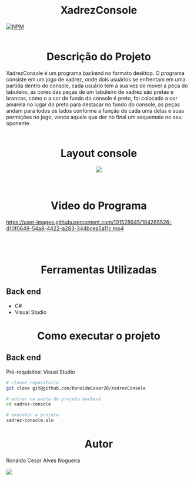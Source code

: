 <h1 align="center">
XadrezConsole
</h1>

[![NPM](https://img.shields.io/npm/l/react)](https://github.com/RonaldoCesar28/XadrezConsole/blob/main/License)
<br></br>

<h1 align="center">
Descrição do Projeto
</h1>

XadrezConsole é um programa backend no formato desktop.
O programa consiste em um jogo de xadrez, onde dois usuários se enfrentam em uma partida dentro do console, cada usuário tem a sua vez de mover a peça do tabuleiro, as cores das peças de um tabuleiro de xadrez são pretas e brancas, como o a cor de fundo do console é preto, foi colocado a cor amarela no lugar do preto para destacar no fundo do console, as peças andam para todos os lados conforme a função de cada uma delas e suas permições no jogo, vence aquele que der no final um xequemate no seu oponente. <br></br>

<h1 align="center">
Layout console
</h1>

<div align="center">
<img src="https://user-images.githubusercontent.com/101528945/183773212-f88de20b-3adb-4b1e-803f-3bf31476ea3e.png" />
</div> <br></br>

<h1 align="center">
Video do Programa
</h1>

https://user-images.githubusercontent.com/101528945/184265526-d10f0649-54a8-4422-a283-344bcea5a11c.mp4

<br></br>

<h1 align="center">
Ferramentas Utilizadas
</h1>

## Back end
- C#
- Visual Studio

<h1 align="center">
Como executar o projeto
</h1>

## Back end
Pré-requisitos: Visual Studio

```bash
# clonar repositório
git clone git@github.com/RonaldoCesar28/XadrezConsole

# entrar na pasta do projeto backend
cd xadrez-console

# executar o projeto
xadrez-console.sln
```
<h1 align="center">
Autor
</h1>

Ronaldo Cesar Alves Nogueira

<a href="https://www.linkedin.com/in/ronaldocesar28/" target="_blank"><img 
src="https://img.shields.io/badge/-LinkedIn-%230077B5?style=for-the-badge&logo=linkedin&logoColor=white" target="_blank"></a>
